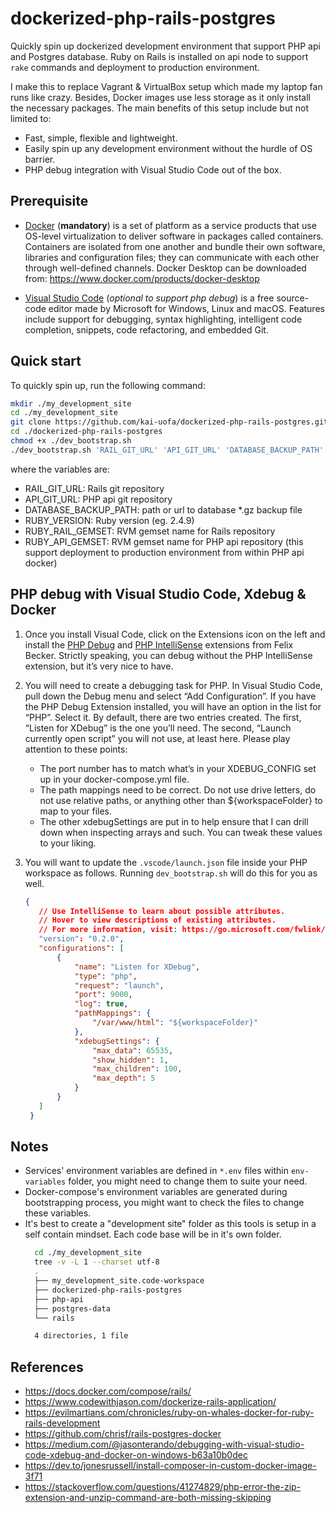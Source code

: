 # dockerized-php-rails-postgres

Quickly spin up dockerized development environment that support PHP api and Postgres database. Ruby on Rails is installed on api node to support `rake` commands and deployment to production environment.

I make this to replace Vagrant & VirtualBox setup which made my laptop fan runs like crazy. Besides, Docker images use less storage as it only install the necessary packages. The main benefits of this setup include but not limited to:

- Fast, simple, flexible and lightweight.
- Easily spin up any development environment without the hurdle of OS barrier.
- PHP debug integration with Visual Studio Code out of the box.

## Prerequisite

- [Docker](http://docker.com) (**mandatory**) is a set of platform as a service products that use OS-level virtualization to deliver software in packages called containers. Containers are isolated from one another and bundle their own software, libraries and configuration files; they can communicate with each other through well-defined channels. Docker Desktop can be downloaded from: https://www.docker.com/products/docker-desktop
  
- [Visual Studio Code](https://code.visualstudio.com) (*optional to support php debug*) is a free source-code editor made by Microsoft for Windows, Linux and macOS. Features include support for debugging, syntax highlighting, intelligent code completion, snippets, code refactoring, and embedded Git.

## Quick start
To quickly spin up, run the following command:
```bash
mkdir ./my_development_site
cd ./my_development_site
git clone https://github.com/kai-uofa/dockerized-php-rails-postgres.git
cd ./dockerized-php-rails-postgres
chmod +x ./dev_bootstrap.sh
./dev_bootstrap.sh 'RAIL_GIT_URL' 'API_GIT_URL' 'DATABASE_BACKUP_PATH' 'RUBY_VERSION' 'RUBY_RAIL_GEMSET' 'RUBY_API_GEMSET'
```
where the variables are:

- RAIL_GIT_URL: Rails git repository
- API_GIT_URL: PHP api git repository
- DATABASE_BACKUP_PATH: path or url to database *.gz backup file
- RUBY_VERSION: Ruby version (eg. 2.4.9)
- RUBY_RAIL_GEMSET: RVM gemset name for Rails repository
- RUBY_API_GEMSET: RVM gemset name for PHP api repository (this support deployment to production environment from within PHP api docker)

## PHP debug with Visual Studio Code, Xdebug & Docker
1. Once you install Visual Code, click on the Extensions icon on the left and install the [PHP Debug](https://marketplace.visualstudio.com/items?itemName=felixfbecker.php-debug) and [PHP IntelliSense](https://marketplace.visualstudio.com/items?itemName=felixfbecker.php-intellisense) extensions from Felix Becker. Strictly speaking, you can debug without the PHP IntelliSense extension, but it’s very nice to have.
2. You will need to create a debugging task for PHP. In Visual Studio Code, pull down the Debug menu and select “Add Configuration”. If you have the PHP Debug Extension installed, you will have an option in the list for “PHP”. Select it.
By default, there are two entries created. The first, “Listen for XDebug” is the one you’ll need. The second, “Launch currently open script” you will not use, at least here. Please play attention to these points:
   - The port number has to match what’s in your XDEBUG_CONFIG set up in your docker-compose.yml file.
   - The path mappings need to be correct. Do not use drive letters, do not use relative paths, or anything other than ${workspaceFolder} to map to your files.
   - The other xdebugSettings are put in to help ensure that I can drill down when inspecting arrays and such. You can tweak these values to your liking.

3. You will want to update the `.vscode/launch.json` file inside your PHP workspace as follows. Running `dev_bootstrap.sh` will do this for you as well.
   ```json
   {
      // Use IntelliSense to learn about possible attributes.
      // Hover to view descriptions of existing attributes.
      // For more information, visit: https://go.microsoft.com/fwlink/?linkid=830387
      "version": "0.2.0",
      "configurations": [
          {
              "name": "Listen for XDebug",
              "type": "php",
              "request": "launch",
              "port": 9000,
              "log": true,
              "pathMappings": {
                  "/var/www/html": "${workspaceFolder}"
              },
              "xdebugSettings": {
                  "max_data": 65535,
                  "show_hidden": 1,
                  "max_children": 100,
                  "max_depth": 5
              }
          }
      ]
    }
   ```
## Notes
- Services' environment variables are defined in `*.env` files within `env-variables` folder, you might need to change them to suite your need.
- Docker-compose's environment variables are generated during bootstrapping process, you might want to check the files to change these variables.
- It's best to create a "development site" folder as this tools is setup in a self contain mindset. Each code base will be in it's own folder.
  ```bash
    cd ./my_development_site
    tree -v -L 1 --charset utf-8
    .
    ├── my_development_site.code-workspace
    ├── dockerized-php-rails-postgres
    ├── php-api
    ├── postgres-data
    └── rails

    4 directories, 1 file
  ``` 
## References
- https://docs.docker.com/compose/rails/
- https://www.codewithjason.com/dockerize-rails-application/
- https://evilmartians.com/chronicles/ruby-on-whales-docker-for-ruby-rails-development
- https://github.com/chrisf/rails-postgres-docker
- https://medium.com/@jasonterando/debugging-with-visual-studio-code-xdebug-and-docker-on-windows-b63a10b0dec
- https://dev.to/jonesrussell/install-composer-in-custom-docker-image-3f71
- https://stackoverflow.com/questions/41274829/php-error-the-zip-extension-and-unzip-command-are-both-missing-skipping